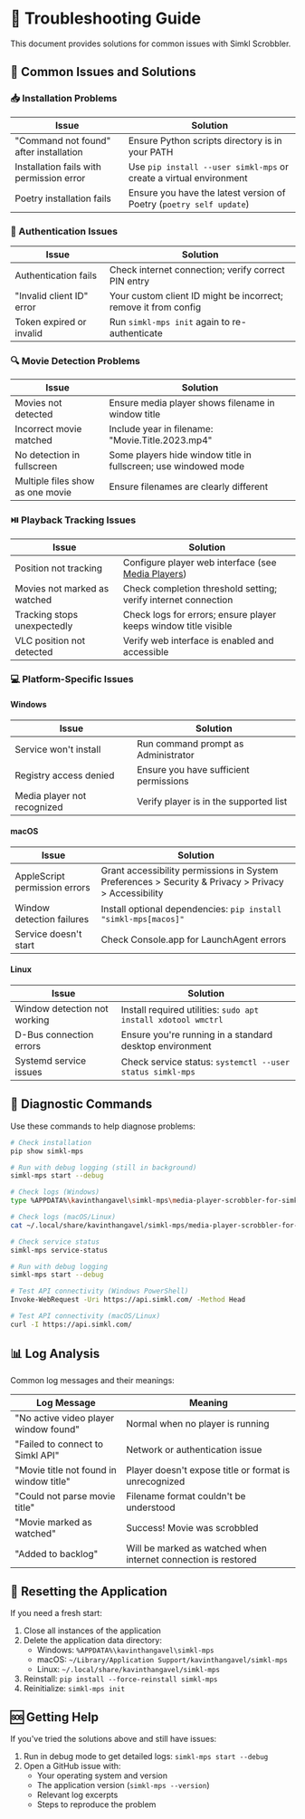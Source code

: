 # 🔧 Troubleshooting Guide

This document provides solutions for common issues with Simkl Scrobbler.

## 🚨 Common Issues and Solutions

### 📥 Installation Problems

| Issue | Solution |
|-------|----------|
| "Command not found" after installation | Ensure Python scripts directory is in your PATH |
| Installation fails with permission error | Use `pip install --user simkl-mps` or create a virtual environment |
| Poetry installation fails | Ensure you have the latest version of Poetry (`poetry self update`) |

### 🔐 Authentication Issues

| Issue | Solution |
|-------|----------|
| Authentication fails | Check internet connection; verify correct PIN entry |
| "Invalid client ID" error | Your custom client ID might be incorrect; remove it from config |
| Token expired or invalid | Run `simkl-mps init` again to re-authenticate |

### 🔍 Movie Detection Problems

| Issue | Solution |
|-------|----------|
| Movies not detected | Ensure media player shows filename in window title |
| Incorrect movie matched | Include year in filename: "Movie.Title.2023.mp4" |
| No detection in fullscreen | Some players hide window title in fullscreen; use windowed mode |
| Multiple files show as one movie | Ensure filenames are clearly different |

### ⏯️ Playback Tracking Issues

| Issue | Solution |
|-------|----------|
| Position not tracking | Configure player web interface (see [Media Players](media-players.md)) |
| Movies not marked as watched | Check completion threshold setting; verify internet connection |
| Tracking stops unexpectedly | Check logs for errors; ensure player keeps window title visible |
| VLC position not detected | Verify web interface is enabled and accessible |

### 💻 Platform-Specific Issues

#### Windows

| Issue | Solution |
|-------|----------|
| Service won't install | Run command prompt as Administrator |
| Registry access denied | Ensure you have sufficient permissions |
| Media player not recognized | Verify player is in the supported list |

#### macOS

| Issue | Solution |
|-------|----------|
| AppleScript permission errors | Grant accessibility permissions in System Preferences > Security & Privacy > Privacy > Accessibility |
| Window detection failures | Install optional dependencies: `pip install "simkl-mps[macos]"` |
| Service doesn't start | Check Console.app for LaunchAgent errors |

#### Linux

| Issue | Solution |
|-------|----------|
| Window detection not working | Install required utilities: `sudo apt install xdotool wmctrl` |
| D-Bus connection errors | Ensure you're running in a standard desktop environment |
| Systemd service issues | Check service status: `systemctl --user status simkl-mps` |

## 🔬 Diagnostic Commands

Use these commands to help diagnose problems:

```bash
# Check installation
pip show simkl-mps

# Run with debug logging (still in background)
simkl-mps start --debug

# Check logs (Windows)
type %APPDATA%\kavinthangavel\simkl-mps\media-player-scrobbler-for-simkl.log

# Check logs (macOS/Linux)
cat ~/.local/share/kavinthangavel/simkl-mps/media-player-scrobbler-for-simkl.log

# Check service status
simkl-mps service-status

# Run with debug logging
simkl-mps start --debug

# Test API connectivity (Windows PowerShell)
Invoke-WebRequest -Uri https://api.simkl.com/ -Method Head

# Test API connectivity (macOS/Linux)
curl -I https://api.simkl.com/
```

## 📊 Log Analysis

Common log messages and their meanings:

| Log Message | Meaning |
|-------------|---------|
| "No active video player window found" | Normal when no player is running |
| "Failed to connect to Simkl API" | Network or authentication issue |
| "Movie title not found in window title" | Player doesn't expose title or format is unrecognized |
| "Could not parse movie title" | Filename format couldn't be understood |
| "Movie marked as watched" | Success! Movie was scrobbled |
| "Added to backlog" | Will be marked as watched when internet connection is restored |

## 🔄 Resetting the Application

If you need a fresh start:

1. Close all instances of the application
2. Delete the application data directory:
   - Windows: `%APPDATA%\kavinthangavel\simkl-mps`
   - macOS: `~/Library/Application Support/kavinthangavel/simkl-mps`
   - Linux: `~/.local/share/kavinthangavel/simkl-mps`
3. Reinstall: `pip install --force-reinstall simkl-mps`
4. Reinitialize: `simkl-mps init`

## 🆘 Getting Help

If you've tried the solutions above and still have issues:

1. Run in debug mode to get detailed logs: `simkl-mps start --debug`
2. Open a GitHub issue with:
   - Your operating system and version
   - The application version (`simkl-mps --version`)
   - Relevant log excerpts
   - Steps to reproduce the problem
